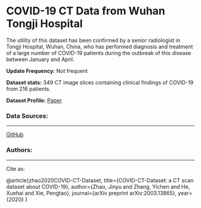 # COVID-19 CT Data from Wuhan Tongji Hospital
The utility of this dataset has been confirmed by a senior radiologist in Tongji Hospital, Wuhan, China, who has performed diagnosis and treatment of a large number of COVID-19 patients during the outbreak of this disease between January and April.

**Update Frequency:** Not frequent

**Dataset stats:** 349 CT image slices containing clinical findings of COVID-19 from 216 patients.

**Dataset Profile:** [Paper](https://arxiv.org/pdf/2003.13865.pdf)

### Data Sources:
--------
[GitHub](https://github.com/UCSD-AI4H/COVID-CT)

### Authors:
-------------
Cite as:

@article{zhao2020COVID-CT-Dataset,
      title={COVID-CT-Dataset: a CT scan dataset about COVID-19},
      author={Zhao, Jinyu and Zhang, Yichen and He, Xuehai and Xie, Pengtao},
      journal={arXiv preprint arXiv:2003.13865}, 
      year={2020}
}
